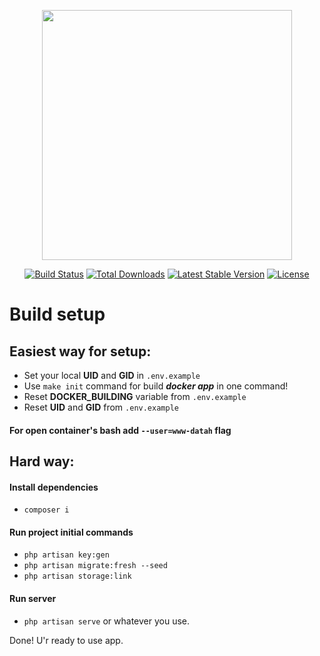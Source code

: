 <p align="center"><a href="https://laravel.com" target="_blank"><img src="https://raw.githubusercontent.com/laravel/art/master/logo-lockup/5%20SVG/2%20CMYK/1%20Full%20Color/laravel-logolockup-cmyk-red.svg" width="400"></a></p>

<p align="center">
<a href="https://travis-ci.org/laravel/framework"><img src="https://travis-ci.org/laravel/framework.svg" alt="Build Status"></a>
<a href="https://packagist.org/packages/laravel/framework"><img src="https://img.shields.io/packagist/dt/laravel/framework" alt="Total Downloads"></a>
<a href="https://packagist.org/packages/laravel/framework"><img src="https://img.shields.io/packagist/v/laravel/framework" alt="Latest Stable Version"></a>
<a href="https://packagist.org/packages/laravel/framework"><img src="https://img.shields.io/packagist/l/laravel/framework" alt="License"></a>
</p>

# Build setup
## Easiest way for setup:
- Set your local **UID** and **GID** in `.env.example`
- Use `make init` command for build ***docker app*** in one command!
- Reset **DOCKER_BUILDING** variable from `.env.example`
- Reset **UID** and **GID** from `.env.example`
#### For open container's bash add `--user=www-datah` flag

## Hard way:
#### Install dependencies
- `composer i`
#### Run project initial commands
- `php artisan key:gen`
- `php artisan migrate:fresh --seed`
- `php artisan storage:link`
#### Run server
- `php artisan serve` or whatever you use.

Done! U'r ready to use app.

